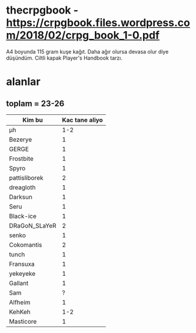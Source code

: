 # thecrpgbook - https://crpgbook.files.wordpress.com/2018/02/crpg_book_1-0.pdf

A4 boyunda 115 gram kuşe kağıt. Daha ağır olursa devasa olur diye düşündüm. Ciltli kapak Player's Handbook tarzı.

# alanlar

## toplam = 23-26

| Kim bu            | Kac tane aliyo |
| ----------------- | -------------- |
| µh                | 1-2            |
| Bezerye           | 1              |
| GERGE             | 1              |
| Frostbite         | 1              |
| Spyro             | 1              |
| pattisliborek     | 2              |
| dreagloth         | 1              |
| Darksun           | 1              |
| Seru              | 1              |
| Black-ice         | 1              |
| DRaGoN_SLaYeR     | 2              |
| senko             | 1              |
| Cokomantis        | 2              |
| tunch             | 1              |
| Fransuxa          | 1              |
| yekeyeke          | 1              |
| Gallant           | 1              |
| Sam               | ?              |
| Alfheim           | 1              |
| KehKeh            | 1-2            |
| Masticore         | 1              |
